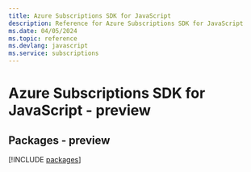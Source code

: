 ```yaml
---
title: Azure Subscriptions SDK for JavaScript
description: Reference for Azure Subscriptions SDK for JavaScript
ms.date: 04/05/2024
ms.topic: reference
ms.devlang: javascript
ms.service: subscriptions
---
```

# Azure Subscriptions SDK for JavaScript - preview
## Packages - preview
[!INCLUDE [packages](subscriptions-index.md)]